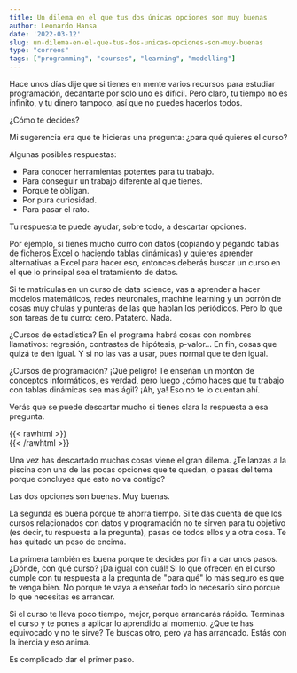 ```yaml
---
title: Un dilema en el que tus dos únicas opciones son muy buenas
author: Leonardo Hansa
date: '2022-03-12'
slug: un-dilema-en-el-que-tus-dos-unicas-opciones-son-muy-buenas
type: "correos"
tags: ["programming", "courses", "learning", "modelling"]
---
```


Hace unos días dije que si tienes en mente varios recursos para estudiar programación, decantarte por solo uno es difícil. Pero claro, tu tiempo no es infinito, y tu dinero tampoco, así que no puedes hacerlos todos.

¿Cómo te decides?

Mi sugerencia era que te hicieras una pregunta: ¿para qué quieres el curso?

Algunas posibles respuestas:

- Para conocer herramientas potentes para tu trabajo.
- Para conseguir un trabajo diferente al que tienes.
- Porque te obligan.
- Por pura curiosidad.
- Para pasar el rato.

Tu respuesta te puede ayudar, sobre todo, a descartar opciones.

Por ejemplo, si tienes mucho curro con datos (copiando y pegando tablas de ficheros Excel o haciendo tablas dinámicas) y quieres aprender alternativas a Excel para hacer eso, entonces deberás buscar un curso en el que lo principal sea el tratamiento de datos.

Si te matriculas en un curso de data science, vas a aprender a hacer modelos matemáticos, redes neuronales, machine learning y un porrón de cosas muy chulas y punteras de las que hablan los periódicos. Pero lo que son tareas de tu curro: cero. Patatero. Nada.

¿Cursos de estadística? En el programa habrá cosas con nombres llamativos: regresión, contrastes de hipótesis, p-valor... En fin, cosas que quizá te den igual. Y si no las vas a usar, pues normal que te den igual.

¿Cursos de programación? ¡Qué peligro! Te enseñan un montón de conceptos informáticos, es verdad, pero luego ¿cómo haces que tu trabajo con tablas dinámicas sea más ágil? ¡Ah, ya! Eso no te lo cuentan ahí.

Verás que se puede descartar mucho si tienes clara la respuesta a esa pregunta.

{{< rawhtml >}}
</br>
{{< /rawhtml >}}

Una vez has descartado muchas cosas viene el gran dilema. ¿Te lanzas a la piscina con una de las pocas opciones que te quedan, o pasas del tema porque concluyes que esto no va contigo?

Las dos opciones son buenas. Muy buenas.

La segunda es buena porque te ahorra tiempo. Si te das cuenta de que los cursos relacionados con datos y programación no te sirven para tu objetivo (es decir, tu respuesta a la pregunta), pasas de todos ellos y a otra cosa. Te has quitado un peso de encima.

La primera también es buena porque te decides por fin a dar unos pasos. ¿Dónde, con qué curso? ¡Da igual con cuál! Si lo que ofrecen en el curso cumple con tu respuesta a la pregunta de "para qué" lo más seguro es que te venga bien. No porque te vaya a enseñar todo lo necesario sino porque lo que necesitas es arrancar.

Si el curso te lleva poco tiempo, mejor, porque arrancarás rápido. Terminas el curso y te pones a aplicar lo aprendido al momento. ¿Que te has equivocado y no te sirve? Te buscas otro, pero ya has arrancado. Estás con la inercia y eso anima.

Es complicado dar el primer paso.


